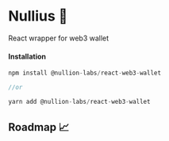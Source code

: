 # Nullius 👛

React wrapper for web3 wallet

#### Installation

```js
npm install @nullion-labs/react-web3-wallet

//or

yarn add @nullion-labs/react-web3-wallet
```

<!-- #### Usage

```js

```  -->

## Roadmap 📈
